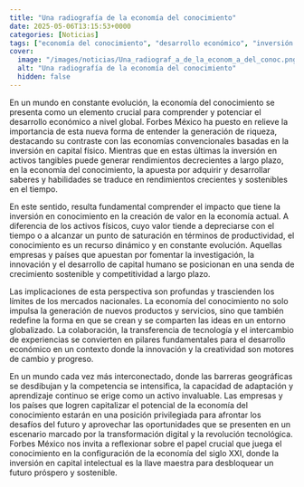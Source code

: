 ```yaml
---
title: "Una radiografía de la economía del conocimiento"
date: 2025-05-06T13:15:53+0000
categories: [Noticias]
tags: ["economía del conocimiento", "desarrollo económico", "inversión en conocimiento", "crecimiento sostenible", "innovación", "competitividad", "capital intelectual."]
cover:
  image: "/images/noticias/Una_radiograf_a_de_la_econom_a_del_conoc.png"
  alt: "Una radiografía de la economía del conocimiento"
  hidden: false
---
```


En un mundo en constante evolución, la economía del conocimiento se presenta como un elemento crucial para comprender y potenciar el desarrollo económico a nivel global. Forbes México ha puesto en relieve la importancia de esta nueva forma de entender la generación de riqueza, destacando su contraste con las economías convencionales basadas en la inversión en capital físico. Mientras que en estas últimas la inversión en activos tangibles puede generar rendimientos decrecientes a largo plazo, en la economía del conocimiento, la apuesta por adquirir y desarrollar saberes y habilidades se traduce en rendimientos crecientes y sostenibles en el tiempo.

En este sentido, resulta fundamental comprender el impacto que tiene la inversión en conocimiento en la creación de valor en la economía actual. A diferencia de los activos físicos, cuyo valor tiende a depreciarse con el tiempo o a alcanzar un punto de saturación en términos de productividad, el conocimiento es un recurso dinámico y en constante evolución. Aquellas empresas y países que apuestan por fomentar la investigación, la innovación y el desarrollo de capital humano se posicionan en una senda de crecimiento sostenible y competitividad a largo plazo.

Las implicaciones de esta perspectiva son profundas y trascienden los límites de los mercados nacionales. La economía del conocimiento no solo impulsa la generación de nuevos productos y servicios, sino que también redefine la forma en que se crean y se comparten las ideas en un entorno globalizado. La colaboración, la transferencia de tecnología y el intercambio de experiencias se convierten en pilares fundamentales para el desarrollo económico en un contexto donde la innovación y la creatividad son motores de cambio y progreso.

En un mundo cada vez más interconectado, donde las barreras geográficas se desdibujan y la competencia se intensifica, la capacidad de adaptación y aprendizaje continuo se erige como un activo invaluable. Las empresas y los países que logren capitalizar el potencial de la economía del conocimiento estarán en una posición privilegiada para afrontar los desafíos del futuro y aprovechar las oportunidades que se presenten en un escenario marcado por la transformación digital y la revolución tecnológica. Forbes México nos invita a reflexionar sobre el papel crucial que juega el conocimiento en la configuración de la economía del siglo XXI, donde la inversión en capital intelectual es la llave maestra para desbloquear un futuro próspero y sostenible.
